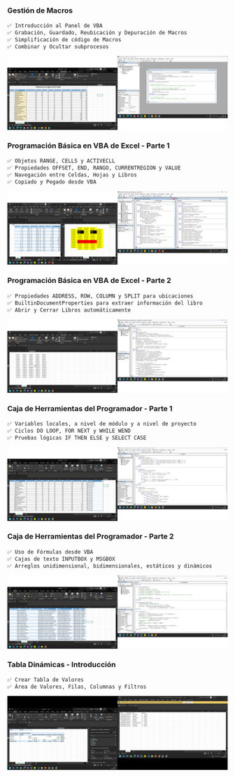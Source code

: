### Gestión de Macros
    ✅ Introducción al Panel de VBA
    ✅ Grabación, Guardado, Reubicación y Depuración de Macros
    ✅ Simplificación de código de Macros
    ✅ Combinar y Ocultar subprocesos

![alt text](imgs/image.png)

### Programación Básica en VBA de Excel - Parte 1
    ✅ Objetos RANGE, CELLS y ACTIVECLL
    ✅ Propiedades OFFSET, END, RANGO, CURRENTREGION y VALUE
    ✅ Navegación entre Celdas, Hojas y Libros
    ✅ Copiado y Pegado desde VBA

![alt text](imgs/image02.png)

### Programación Básica en VBA de Excel - Parte 2
    ✅ Propiedades ADDRESS, ROW, COLUMN y SPLIT para ubicaciones
    ✅ BuiltinDocumentProperties para extraer información del libro 
    ✅ Abrir y Cerrar Libros automáticamente

![alt text](imgs/image03.png)

### Caja de Herramientas del Programador - Parte 1
    ✅ Variables locales, a nivel de módulo y a nivel de proyecto
    ✅ Ciclos DO LOOP, FOR NEXT y WHILE WEND
    ✅ Pruebas lógicas IF THEN ELSE y SELECT CASE

![alt text](imgs/image04.png)

### Caja de Herramientas del Programador - Parte 2
    ✅ Uso de Fórmulas desde VBA
    ✅ Cajas de texto INPUTBOX y MSGBOX
    ✅ Arreglos unidimensional, bidimensionales, estáticos y dinámicos

![alt text](imgs/image05.png)

### Tabla Dinámicas - Introducción
    ✅ Crear Tabla de Valores
    ✅ Área de Valores, Filas, Columnas y Filtros

![alt text](imgs/cap01.png)